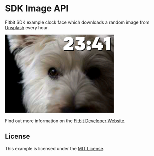 # SDK Image API

Fitbit SDK example clock face which downloads a random image from
[Unsplash](https://unsplash.com/) every hour.

![Screenshot](screenshot.png)

Find out more information on the
[Fitbit Developer Website](https://dev.fitbit.com).

## License

This example is licensed under the [MIT License](./LICENSE).
